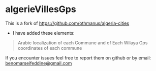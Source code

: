 # algerieVillesGps

This is a fork of https://github.com/othmanus/algeria-cities

- I have added these elements: 

> Arabic localization of each Commune and of Each Wilaya
> Gps coordinates of each commune

If you encounter issues feel free to report them on github or by email: benomarseifeddine@gmail.com
